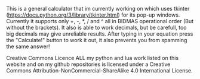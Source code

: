 This is a general calculator that im currently working on which uses tkinter (https://docs.python.org/3/library/tkinter.html) for its pop-up windows.
Currently it supports only +, -, *, / and ^ all in BIDMAS operational order (But without the brackets).
It also is able to work decimals, but be carefull, too big decimals may give unreliable results.
After typing in your equation press the "Calculate!" button to work it out, it also prevents you from spamming the same answer!

Creative Commons Licence
ALL my python and lua work listed on this website and on my github repositories is licensed under a Creative Commons Attribution-NonCommercial-ShareAlike 4.0 International License. 

